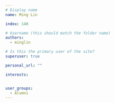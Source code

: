 ```yaml
---
# Display name
name: Ming Lin

index: 140

# Username (this should match the folder name)
authors:
  - minglin

# Is this the primary user of the site?
superuser: true

personal_url: ""

interests:


user_groups:
  - Alumni
---
```

